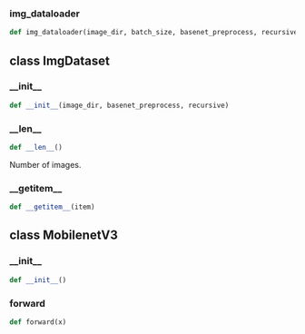 ### img\_dataloader
```python
def img_dataloader(image_dir, batch_size, basenet_preprocess, recursive)
```

## class ImgDataset
### \_\_init\_\_
```python
def __init__(image_dir, basenet_preprocess, recursive)
```

### \_\_len\_\_
```python
def __len__()
```
Number of images.



### \_\_getitem\_\_
```python
def __getitem__(item)
```

## class MobilenetV3
### \_\_init\_\_
```python
def __init__()
```

### forward
```python
def forward(x)
```

